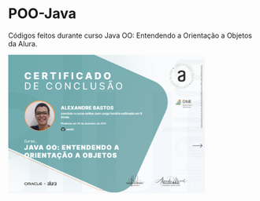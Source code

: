 # POO-Java

Códigos feitos durante curso Java OO: Entendendo a Orientação a Objetos da Alura.

<img width="400px" src="./certificado-java-POO.png" alt="" />

